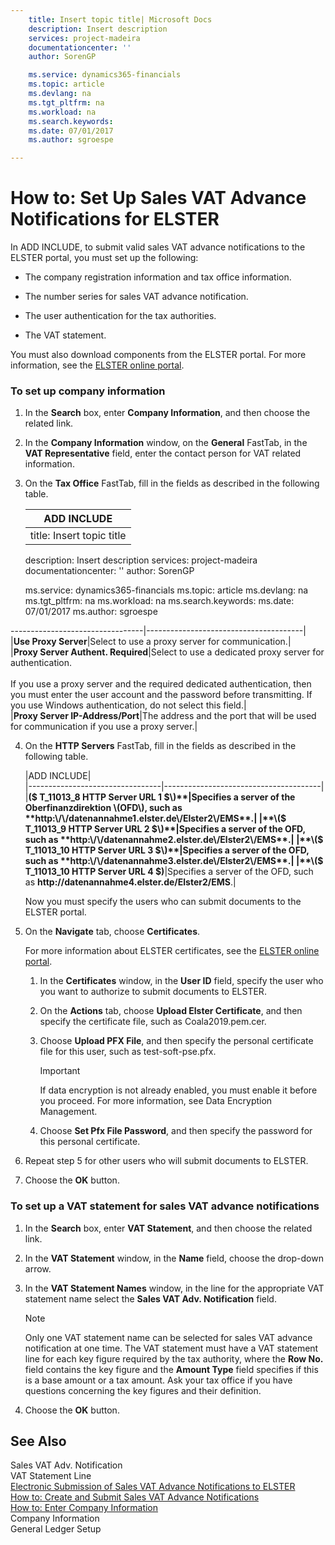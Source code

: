 ```yaml
---
    title: Insert topic title| Microsoft Docs
    description: Insert description
    services: project-madeira
    documentationcenter: ''
    author: SorenGP

    ms.service: dynamics365-financials
    ms.topic: article
    ms.devlang: na
    ms.tgt_pltfrm: na
    ms.workload: na
    ms.search.keywords:
    ms.date: 07/01/2017
    ms.author: sgroespe

---
```

# How to: Set Up Sales VAT Advance Notifications for ELSTER
In ADD INCLUDE<!--[!INCLUDE[navnow](../../includes/navnow_md.md)]-->, to submit valid sales VAT advance notifications to the ELSTER portal, you must set up the following:  
  
-   The company registration information and tax office information.  
  
-   The number series for sales VAT advance notification.  
  
-   The user authentication for the tax authorities.  
  
-   The VAT statement.  
  
 You must also download components from the ELSTER portal. For more information, see the [ELSTER online portal](http://go.microsoft.com/fwlink/?LinkId=155998).  
  
### To set up company information  
  
1.  In the **Search** box, enter **Company Information**, and then choose the related link.  
  
2.  In the **Company Information** window, on the **General** FastTab, in the **VAT Representative** field, enter the contact person for VAT related information.  
  
3.  On the **Tax Office** FastTab, fill in the fields as described in the following table.  
  
    |ADD INCLUDE<!--[!INCLUDE[bp_tablefield](../../includes/bp_tabledescription_md.md)]-->|  
    |---
    title: Insert topic title| Microsoft Docs
    description: Insert description
    services: project-madeira
    documentationcenter: ''
    author: SorenGP

    ms.service: dynamics365-financials
    ms.topic: article
    ms.devlang: na
    ms.tgt_pltfrm: na
    ms.workload: na
    ms.search.keywords:
    ms.date: 07/01/2017
    ms.author: sgroespe

---------------------------------|---------------------------------------|  
    |**Use Proxy Server**|Select to use a proxy server for communication.|  
    |**Proxy Server Authent. Required**|Select to use a dedicated proxy server for authentication.<br /><br /> If you use a proxy server and the required dedicated authentication, then you must enter the user account and the password before transmitting. If you use Windows authentication, do not select this field.|  
    |**Proxy Server IP-Address\/Port**|The address and the port that will be used for communication if you use a proxy server.|  
  
4.  On the **HTTP Servers** FastTab, fill in the fields as described in the following table.  
  
    |ADD INCLUDE<!--[!INCLUDE[bp_tablefield](../../includes/bp_tabledescription_md.md)]-->|  
    |---------------------------------|---------------------------------------|  
    |**\($ T\_11013\_8 HTTP Server URL 1 $\)**|Specifies a server of the Oberfinanzdirektion \(OFD\), such as **http:\/\/datenannahme1.elster.de\/Elster2\/EMS**.|  
    |**\($ T\_11013\_9 HTTP Server URL 2 $\)**|Specifies a server of the OFD, such as **http:\/\/datenannahme2.elster.de\/Elster2\/EMS**.|  
    |**\($ T\_11013\_10 HTTP Server URL 3 $\)**|Specifies a server of the OFD, such as **http:\/\/datenannahme3.elster.de\/Elster2\/EMS**.|  
    |**\($ T\_11013\_10 HTTP Server URL 4 $\)**|Specifies a server of the OFD, such as **http:\/\/datenannahme4.elster.de\/Elster2\/EMS**.|  
  
     Now you must specify the users who can submit documents to the ELSTER portal.  
  
5.  On the **Navigate** tab, choose **Certificates**.  
  
     For more information about ELSTER certificates, see the [ELSTER online portal](http://go.microsoft.com/fwlink/?LinkId=155998).  
  
    1.  In the **Certificates** window, in the **User ID** field, specify the user who you want to authorize to submit documents to ELSTER.  
  
    2.  On the **Actions** tab, choose **Upload Elster Certificate**, and then specify the certificate file, such as Coala2019.pem.cer.  
  
    3.  Choose **Upload PFX File**, and then specify the personal certificate file for this user, such as test-soft-pse.pfx.  
  
        > [!IMPORTANT]  
        >  If data encryption is not already enabled, you must enable it before you proceed. For more information, see Data Encryption Management.  
  
    4.  Choose **Set Pfx File Password**, and then specify the password for this personal certificate.  
  
6.  Repeat step 5 for other users who will submit documents to ELSTER.  
  
7.  Choose the **OK** button.  
  
### To set up a VAT statement for sales VAT advance notifications  
  
1.  In the **Search** box, enter **VAT Statement**, and then choose the related link.  
  
2.  In the **VAT Statement** window, in the **Name** field, choose the drop-down arrow.  
  
3.  In the **VAT Statement Names** window, in the line for the appropriate VAT statement name select the **Sales VAT Adv. Notification** field.  
  
    > [!NOTE]  
    >  Only one VAT statement name can be selected for sales VAT advance notification at one time. The VAT statement must have a VAT statement line for each key figure required by the tax authority, where the **Row No.** field contains the key figure and the **Amount Type** field specifies if this is a base amount or a tax amount. Ask your tax office if you have questions concerning the key figures and their definition.  
  
4.  Choose the **OK** button.  
  
## See Also  
 Sales VAT Adv. Notification   
 VAT Statement Line   
 [Electronic Submission of Sales VAT Advance Notifications to ELSTER](../electronic-submission-of-sales-vat-advance-notifications-to-elster.md)   
 [How to: Create and Submit Sales VAT Advance Notifications](../how-to-create-and-submit-sales-vat-advance-notifications.md)   
 [How to: Enter Company Information](../how-to-enter-company-information.md)   
 Company Information   
 General Ledger Setup